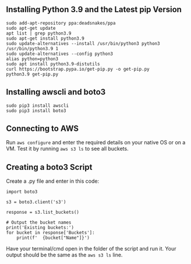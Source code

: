 ## Installing Python 3.9 and the Latest pip Version
```
sudo add-apt-repository ppa:deadsnakes/ppa
sudo apt-get update
apt list | grep python3.9
sudo apt-get install python3.9
sudo update-alternatives --install /usr/bin/python3 python3 /usr/bin/python3.9 1
sudo update-alternatives --config python3
alias python=python3
sudo apt install python3.9-distutils
curl https://bootstrap.pypa.io/get-pip.py -o get-pip.py
python3.9 get-pip.py
```
## Installing awscli and boto3
```
sudo pip3 install awscli
sudo pip3 install boto3
```
## Connecting to AWS
Run `aws configure` and enter the required details on your native OS or on a VM. Test it by running `aws s3 ls` to see all buckets.

## Creating a boto3 Script
Create a .py file and enter in this code:
```
import boto3

s3 = boto3.client('s3')

response = s3.list_buckets()

# Output the bucket names
print('Existing buckets:')
for bucket in response['Buckets']:
    print(f'  {bucket["Name"]}')
```
Have your terminal/cmd open in the folder of the script and run it. Your output should be the same as the `aws s3 ls` line.
